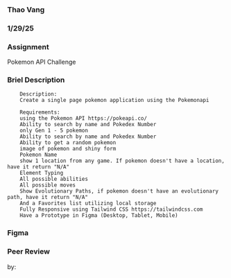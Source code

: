 ### Thao Vang

### 1/29/25

### Assignment 
Pokemon API Challenge

### Briel Description
        Description:
        Create a single page pokemon application using the Pokemonapi

        Requirements:
        using the Pokemon API https://pokeapi.co/
        Ability to search by name and Pokedex Number
        only Gen 1 - 5 pokemon
        Ability to search by name and Pokedex Number
        Ability to get a random pokemon
        image of pokemon and shiny form
        Pokemon Name
        show 1 location from any game. If pokemon doesn't have a location, have it return "N/A"
        Element Typing
        All possible abilities
        All possible moves
        Show Evolutionary Paths, if pokemon doesn't have an evolutionary path, have it return "N/A"
        And a Favorites list utilizing local storage
        Fully Responsive using Tailwind CSS https://tailwindcss.com
        Have a Prototype in Figma (Desktop, Tablet, Mobile)

### Figma

### Peer Review
by: 